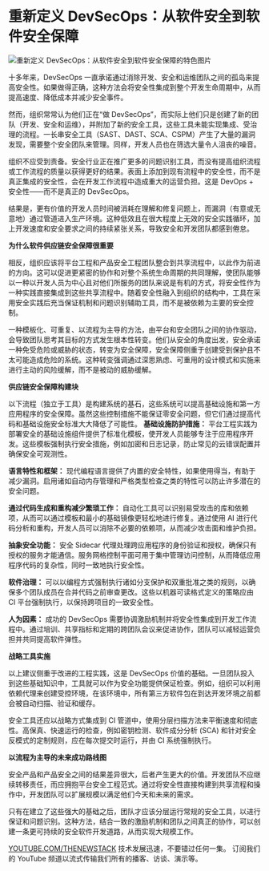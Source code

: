 # 重新定义 DevSecOps：从软件安全到软件安全保障

![重新定义 DevSecOps：从软件安全到软件安全保障的特色图片](https://cdn.thenewstack.io/media/2025/04/80047627-traffic-1024x576.jpg)

十多年来，DevSecOps 一直承诺通过消除开发、安全和运维团队之间的孤岛来提高安全性。如果做得正确，这种方法会将安全性集成到整个开发生命周期中，从而提高速度、降低成本并减少安全事件。

然而，组织常常认为他们正在“做 DevSecOps”，而实际上他们只是创建了新的团队（开发、安全和运维），并附加了新的安全工具，这些工具未能实现集成、受治理的流程。一长串安全工具（SAST、DAST、SCA、CSPM）产生了大量的漏洞发现，需要整个安全团队来管理。同样，开发人员也在筛选大量令人沮丧的噪音。

组织不应受到责备。安全行业正在推广更多的问题识别工具，而没有提高组织流程或工作流程的质量以获得更好的结果。表面上添加到现有流程中的安全性，而不是真正集成的安全性，会在开发工作流程中造成重大的运营负担。这是 DevOps + 安全性——而不是真正的 DevSecOps。

结果是，更有价值的开发人员时间被消耗在理解和修复问题上，而漏洞（有意或无意地）通过管道进入生产环境。这种低效且在很大程度上无效的安全实践循环，加上开发速度和安全要求之间的持续紧张关系，导致安全和开发团队都感到倦怠。

**为什么软件供应链安全保障很重要**

相反，组织应该将平台工程和产品安全工程团队整合到共享流程中，以此作为前进的方向。这可以促进更紧密的协作和对整个系统生命周期的共同理解，使团队能够以一种以开发人员为中心且对他们所服务的团队来说是有机的方式，将安全性作为一种实践直接集成到这些共享流程中。随着安全性融入到组织的结构中，工具在采用安全实践后充当保证机制和问题识别辅助工具，而不是被依赖为主要的安全控制。

一种模板化、可重复、以流程为主导的方法，由平台和安全团队之间的协作驱动，会导致团队思考其目标的方式发生根本性转变。他们从安全的角度出发，安全承诺一种免受危险或威胁的状态，转变为安全保障，安全保障侧重于创建受到保护且不太可能造成危险的系统。这种转变强调通过深思熟虑、可重用的设计模式和实施来进行主动的风险缓解，而不是被动的威胁缓解。

**供应链安全保障构建块**

以下流程（独立于工具）是构建系统的基石，这些系统可以提高基础设施和第一方应用程序的安全保障。虽然这些控制措施不能保证零安全问题，但它们通过提高代码和基础设施安全标准大大降低了可能性。
**基础设施防护措施：** 平台工程实践为部署安全的基础设施组件提供了标准化模板，使开发人员能够专注于应用程序开发。这些模板强制执行安全措施，例如加密和日志记录，防止常见的云错误配置并确保安全可观测性。

**语言特性和框架：** 现代编程语言提供了内置的安全特性，如果使用得当，有助于减少漏洞。启用诸如自动内存管理和严格类型检查之类的特性可以防止许多潜在的安全问题。

**通过代码生成和重构减少繁琐工作：** 自动化工具可以识别易受攻击的库和依赖项，从而可以通过模板和最小的基础镜像更轻松地进行修复。通过使用 AI 进行代码分析和重构，开发人员可以消除不必要的依赖项，从而减少攻击面和维护负担。

**抽象安全功能：** 安全 Sidecar 代理处理跨应用程序的身份验证和授权，确保只有授权的服务才能通信。服务网格控制平面可用于集中管理访问控制，从而降低应用程序代码的复杂性，同时一致地执行安全性。

**软件治理：** 可以以编程方式强制执行诸如分支保护和双重批准之类的规则，以确保多个团队成员在合并代码之前审查更改。这些以机器可读格式定义的策略应由 CI 平台强制执行，以保持跨项目的一致安全性。

**人为因素：** 成功的 DevSecOps 需要协调激励机制并将安全性集成到开发工作流程中。通过培训、共享指标和定期的跨团队会议来促进协作，团队可以减轻运营负担并共同提高软件弹性。

**战略工具实施**

以上建议侧重于改进的工程实践，这是 DevSecOps 价值的基础。一旦团队投入到这些基础知识中，工具就可以作为安全功能提供保证检查。例如，组织可以利用依赖代理来创建受控环境，在该环境中，所有第三方软件包在到达开发环境之前都会被自动扫描、验证和缓存。

安全工具还应以战略方式集成到 CI 管道中，使用分层扫描方法来平衡速度和彻底性。高保真、快速运行的检查，例如密钥检测、软件成分分析 (SCA) 和针对安全反模式的定制规则，应在每次提交时运行，并由 CI 系统强制执行。

**以流程为主导的未来成功路线图**

安全产品和产品安全之间的结果差异很大，后者产生更大的价值。开发团队不应继续转移责任，而应拥抱平台安全工程范式。通过将安全性直接构建到共享流程和操作中，开发团队可以扩展规模以满足他们今天和未来的需求。

只有在建立了这些强大的基础之后，团队才应该分层运行常规的安全工具，以进行保证和问题识别。这种方法，结合一致的激励机制和团队之间真正的协作，可以创建一条更可持续的安全软件开发道路，从而实现大规模工作。

[YOUTUBE.COM/THENEWSTACK](https://youtube.com/thenewstack?sub_confirmation=1)
技术发展迅速，不要错过任何一集。 订阅我们的 YouTube
频道以流式传输我们所有的播客、访谈、演示等。